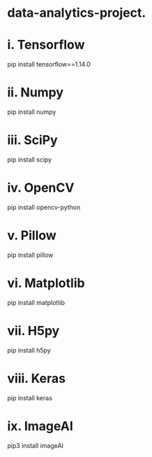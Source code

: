 # data-analytics-project.

# i. Tensorflow
pip install tensorflow==1.14.0

# ii. Numpy
pip install numpy

# iii. SciPy
pip install scipy

# iv. OpenCV
pip install opencv-python

# v. Pillow
pip install pillow

# vi. Matplotlib
pip install matplotlib

# vii. H5py
pip install h5py

# viii. Keras
pip install keras

# ix. ImageAI
pip3 install imageAI
